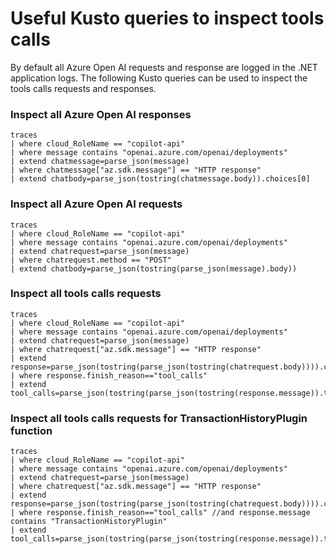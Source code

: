 # Useful Kusto queries to inspect tools calls
By default all Azure Open AI requests and response are logged in the .NET application logs.
The following Kusto queries can be used to inspect the tools calls requests and responses.


### Inspect all Azure Open AI responses
```kusto
traces
| where cloud_RoleName == "copilot-api"
| where message contains "openai.azure.com/openai/deployments"
| extend chatmessage=parse_json(message)
| where chatmessage["az.sdk.message"] == "HTTP response"
| extend chatbody=parse_json(tostring(chatmessage.body)).choices[0]
```
### Inspect all Azure Open AI requests
```kusto
traces 
| where cloud_RoleName == "copilot-api"
| where message contains "openai.azure.com/openai/deployments"
| extend chatrequest=parse_json(message)
| where chatrequest.method == "POST" 
| extend chatbody=parse_json(tostring(parse_json(message).body))
```

### Inspect all tools calls requests
```kusto
traces
| where cloud_RoleName == "copilot-api"
| where message contains "openai.azure.com/openai/deployments"
| extend chatrequest=parse_json(message)
| where chatrequest["az.sdk.message"] == "HTTP response"
| extend response=parse_json(tostring(parse_json(tostring(chatrequest.body)))).choices[0]
| where response.finish_reason=="tool_calls"
| extend tool_calls=parse_json(tostring(parse_json(tostring(response.message)).tool_calls))
```

### Inspect all tools calls requests for TransactionHistoryPlugin function
```kusto
traces 
| where cloud_RoleName == "copilot-api"
| where message contains "openai.azure.com/openai/deployments"
| extend chatrequest=parse_json(message)
| where chatrequest["az.sdk.message"] == "HTTP response" 
| extend response=parse_json(tostring(parse_json(tostring(chatrequest.body)))).choices[0]
| where response.finish_reason=="tool_calls" //and response.message contains "TransactionHistoryPlugin"
| extend tool_calls=parse_json(tostring(parse_json(tostring(response.message)).tool_calls))
```